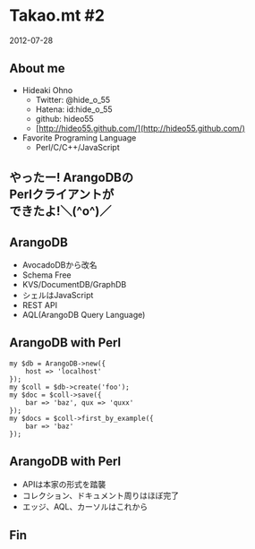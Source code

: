 Takao.mt #2
===

2012-07-28

About me
---
<!-- data-rotz=90 -->

* Hideaki Ohno
	* Twitter: @hide_o_55
    * Hatena: id:hide_o_55
    * github: hideo55
    * [http://hideo55.github.com/](http://hideo55.github.com/)
* Favorite Programing Language
    * Perl/C/C++/JavaScript


やったー! ArangoDBの<br />Perlクライアントが<br />できたよ!＼(^o^)／
---

ArangoDB
---
* AvocadoDBから改名
* Schema Free
* KVS/DocumentDB/GraphDB
* シェルはJavaScript
* REST API
* AQL(ArangoDB Query Language)

ArangoDB with Perl
---
```
my $db = ArangoDB->new({ 
    host => 'localhost' 
});
my $coll = $db->create('foo');
my $doc = $coll->save({ 
    bar => 'baz', qux => 'quxx' 
});
my $docs = $coll->first_by_example({ 
    bar => 'baz' 
});
```

ArangoDB with Perl	
---
* APIは本家の形式を踏襲
* コレクション、ドキュメント周りはほぼ完了
* エッジ、AQL、カーソルはこれから

Fin
---
<!--  data-rotz=90 -->
